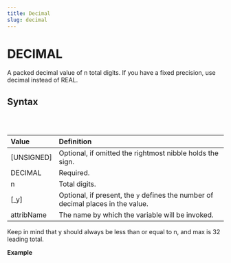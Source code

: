 ```yaml
---
title: Decimal
slug: decimal
---
```


# DECIMAL

A packed decimal value of n total digits. If you have a fixed precision, use decimal instead of REAL.

## Syntax

<pre>
<EclCode 
code="[UNSIGNED] DECIMALn [_y]  attribName">
</EclCode>
</pre>

| Value      | Definition                                                                       |
| :--------- | :------------------------------------------------------------------------------- |
| [UNSIGNED] | Optional, if omitted the rightmost nibble holds the sign.                        |
| DECIMAL    | Required.                                                                        |
| n          | Total digits.                                                                    |
| [_y]       | Optional, if present, the `y` defines the number of decimal places in the value. |
| attribName | The name by which the variable will be invoked.                                  |

Keep in mind that y should always be less than or equal to n, and max is 32 leading total.

**Example**

<pre>
<EclCode 
id = 'DecimalExp_1' 
tryMe="DecimalExp_1" 
code="/*
DECIMAL Examples.
*/

// Defining a four digit value with two digit decimal placeholder.
DECIMAL4_2 Num1 := 12.36;

// Defining a five digit value with two digit decimal placeholder.
DECIMAL5_3 Num2 := 13.56;

OUTPUT(Num1, NAMED('Num1'));
OUTPUT(Num2, NAMED('Num2')); ">
</EclCode>
</pre>
